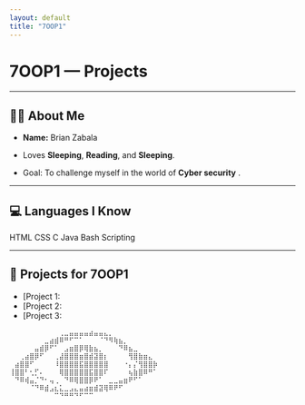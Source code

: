 ```yaml
---
layout: default
title: "7OOP1"
---
```


# <span class="hero-title">7OOP1 — Projects</span>

<span id="terminal"></span>

---

## 👨‍💻 About Me
- **Name:** Brian Zabala

- Loves **Sleeping**, **Reading**, and **Sleeping**.

- Goal: To challenge myself in the world of **Cyber security** .

---

## 💻 Languages I Know
<div class="badges">
  <span class="badge">HTML</span>
  <span class="badge">CSS</span>
  <span class="badge">C</span>
  <span class="badge">Java</span>
  <span class="badge">Bash Scripting</span>
</div>

---

## 📂 Projects for 7OOP1
- [Project 1: 
- [Project 2: 
- [Project 3:



```
⠀⠀⠀⠀⠀⠀⠀⠀⠀⠀⢀⣀⣤⣤⣤⣤⣴⣤⣤⣄⡀⠀⠀⠀⠀⠀⠀⠀⠀⠀
⠀⠀⠀⠀⠀⠀⠀⣀⣴⣾⠿⠛⠋⠉⠁⠀⠀⠀⠈⠙⠻⢷⣦⡀⠀⠀⠀⠀⠀⠀
⠀⠀⠀⠀⠀⣤⣾⡿⠋⠁⠀⣠⣶⣿⡿⢿⣷⣦⡀⠀⠀⠀⠙⠿⣦⣀⠀⠀⠀⠀
⠀⠀⢀⣴⣿⡿⠋⠀⠀⢀⣼⣿⣿⣿⣶⣿⣾⣽⣿⡆⠀⠀⠀⠀⢻⣿⣷⣶⣄⠀
⠀⣴⣿⣿⠋⠀⠀⠀⠀⠸⣿⣿⣿⣿⣯⣿⣿⣿⣿⣿⠀⠀⠀⠐⡄⡌⢻⣿⣿⡷
⢸⣿⣿⠃⢂⡋⠄⠀⠀⠀⢿⣿⣿⣿⣿⣿⣯⣿⣿⠏⠀⠀⠀⠀⢦⣷⣿⠿⠛⠁
⠀⠙⠿⢾⣤⡈⠙⠂⢤⢀⠀⠙⠿⢿⣿⣿⡿⠟⠁⠀⣀⣀⣤⣶⠟⠋⠁⠀⠀⠀
⠀⠀⠀⠀⠈⠙⠿⣾⣠⣆⣅⣀⣠⣄⣤⣴⣶⣾⣽⢿⠿⠟⠋⠀⠀⠀⠀⠀⠀⠀
⠀⠀⠀⠀⠀⠀⠀⠀⠀⠉⠙⠛⠛⠙⠋⠉⠉⠀⠀⠀⠀⠀⠀⠀⠀⠀⠀⠀⠀⠀
```
